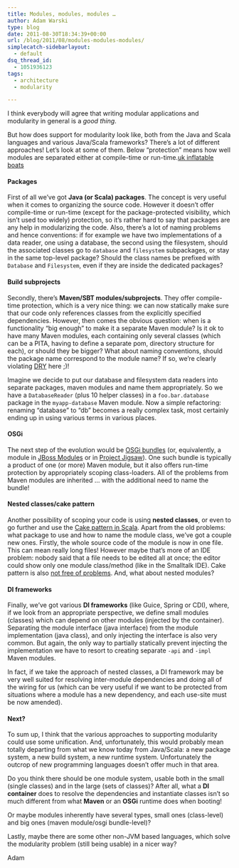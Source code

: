 ```yaml
---
title: Modules, modules, modules …
author: Adam Warski
type: blog
date: 2011-08-30T18:34:39+00:00
url: /blog/2011/08/modules-modules-modules/
simplecatch-sidebarlayout:
  - default
dsq_thread_id:
  - 1051936123
tags:
  - architecture
  - modularity

---
```

I think everybody will agree that writing modular applications and modularity in general is a _good thing_.

But how does support for modularity look like, both from the Java and Scala languages and various Java/Scala frameworks? There&#8217;s a lot of different approaches! Let&#8217;s look at some of them. Below &#8220;protection&#8221; means how well modules are separated either at compile-time or run-time.[uk inflatable boats][1]

#### Packages

First of all we&#8217;ve got **Java (or Scala) packages**. The concept is very useful when it comes to organizing the source code. However it doesn&#8217;t offer compile-time or run-time (except for the package-protected visibility, which isn&#8217;t used too widely) protection, so it&#8217;s rather hard to say that packages are any help in modularizing the code. Also, there&#8217;s a lot of naming problems and hence conventions: if for example we have two implementations of a data reader, one using a database, the second using the filesystem, should the associated classes go to `database` and `filesystem` subpackages, or stay in the same top-level package? Should the class names be prefixed with `Database` and `Filesystem`, even if they are inside the dedicated packages?

#### Build subprojects

Secondly, there&#8217;s **Maven/SBT modules/subprojects**. They offer compile-time protection, which is a very nice thing: we can now statically make sure that our code only references classes from the explicitly specified dependencies. However, then comes the obvious question: when is a functionality &#8220;big enough&#8221; to make it a separate Maven module? Is it ok to have many Maven modules, each containing only several classes (which can be a PITA, having to define a separate pom, directory structure for each), or should they be bigger? What about naming conventions, should the package name correspond to the module name? If so, we&#8217;re clearly violating [DRY][2] here ;)!

Imagine we decide to put our database and filesystem data readers into separate packages, maven modules and name them appropriately. So we have a `DatabaseReader` (plus 10 helper classes) in a `foo.bar.database` package in the `myapp-database` Maven module. Now a simple refactoring: renaming &#8220;database&#8221; to &#8220;db&#8221; becomes a really complex task, most certainly ending up in using various terms in various places.

#### OSGi

The next step of the evolution would be [OSGi bundles][3] (or, equivalently, a module in [JBoss Modules][4] or in [Project Jigsaw][5]). One such bundle is typically a product of one (or more) Maven module, but it also offers run-time protection by appropriately scoping class-loaders. All of the problems from Maven modules are inherited &#8230; with the additional need to name the bundle!

#### Nested classes/cake pattern

Another possibility of scoping your code is using **nested classes**, or even to go further and use the [Cake pattern in Scala][6]. Apart from the old problems: what package to use and how to name the module class, we&#8217;ve got a couple new ones. Firstly, the whole source code of the module is now in one file. This can mean really long files! However maybe that&#8217;s more of an IDE problem: nobody said that a file needs to be edited all at once; the editor could show only one module class/method (like in the Smalltalk IDE). Cake pattern is also [not free of problems][7]. And, what about nested modules?

#### DI frameworks

Finally, we&#8217;ve got various **DI frameworks** (like Guice, Spring or CDI), where, if we look from an appropriate perspective, we define small modules (classes) which can depend on other modules (injected by the container). Separating the module interface (java interface) from the module implementation (java class), and only injecting the interface is also very common. But again, the only way to partially statically prevent injecting the implementation we have to resort to creating separate `-api` and `-impl` Maven modules.

In fact, if we take the approach of nested classes, a DI framework may be very well suited for resolving inter-module dependencies and doing all of the wiring for us (which can be very useful if we want to be protected from situations where a module has a new dependency, and each use-site must be now amended).

#### Next?

To sum up, I think that the various approaches to supporting modularity could use some unification. And, unfortunately, this would probably mean totally departing from what we know today from Java/Scala: a new package system, a new build system, a new runtime system. Unfortunately the outcrop of new programming languages doesn&#8217;t offer much in that area.

Do you think there should be one module system, usable both in the small (single classes) and in the large (sets of classes)? After all, what a **DI container** does to resolve the dependencies and instantiate classes isn&#8217;t so much different from what **Maven** or an **OSGi** runtime does when booting!

Or maybe modules inherently have several types, small ones (class-level) and big ones (maven module/osgi bundle-level)?

Lastly, maybe there are some other non-JVM based languages, which solve the modularity problem (still being usable) in a nicer way?

Adam

 [1]: http://www.east-inflatables.co.uk/p/015026.html
 [2]: http://en.wikipedia.org/wiki/Don%27t_repeat_yourself
 [3]: http://www.google.pl/url?sa=t&source=web&cd=2&ved=0CDQQFjAB&url=http%3A%2F%2Fwww.osgi.org%2F&ei=Jt1HTrKdAcWZOpSCpfMD&usg=AFQjCNGL-pQ2Iv69bMfSqJx-r9JSJhmWZA&sig2=4ts3qWb8xeebWC80x4Kefw
 [4]: https://docs.jboss.org/author/display/MODULES/Home
 [5]: http://openjdk.java.net/projects/jigsaw/
 [6]: http://www.warski.org/blog/2010/12/di-in-scala-cake-pattern/
 [7]: http://www.warski.org/blog/2011/04/di-in-scala-cake-pattern-pros-cons/

